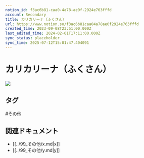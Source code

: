```yaml
---
notion_id: f3ac6b81-caa0-4a78-ae0f-2924e763fffd
account: Secondary
title: カリカリーナ（ふくさん）
url: https://www.notion.so/f3ac6b81caa04a78ae0f2924e763fffd
created_time: 2023-09-08T23:51:00.000Z
last_edited_time: 2024-02-01T17:11:00.000Z
sync_status: placeholder
sync_time: 2025-07-12T15:01:47.404091
---
```

# カリカリーナ（ふくさん）

![](https://prod-files-secure.s3.us-west-2.amazonaws.com/d58fe38c-a9d4-4466-aed9-85604b7b2c6d/e8c22753-7f2b-496c-a623-1232f53140b1/PC.png?X-Amz-Algorithm=AWS4-HMAC-SHA256&X-Amz-Content-Sha256=UNSIGNED-PAYLOAD&X-Amz-Credential=ASIAZI2LB466XP7YLJWK%2F20250719%2Fus-west-2%2Fs3%2Faws4_request&X-Amz-Date=20250719T062808Z&X-Amz-Expires=3600&X-Amz-Security-Token=IQoJb3JpZ2luX2VjEIX%2F%2F%2F%2F%2F%2F%2F%2F%2F%2FwEaCXVzLXdlc3QtMiJHMEUCIQC91f09q34Lj%2F98XGQYY9Ksmkjae%2B1d%2FDEnFGAcVLq7lwIgDg9QWMmwaxbeJkIMOZX79xHxH4NpuhNwRhmAfKDlNzMqiAQInv%2F%2F%2F%2F%2F%2F%2F%2F%2F%2FARAAGgw2Mzc0MjMxODM4MDUiDA7x%2BO2WffWyEHFQPSrcA%2BAtN87POoBUKF8Yi36YOZ3ZyG%2FOKaJRe8ywPvBf5kzBpfI2JftPA2BxJnZvXKcWVlp6Ce2GvMMbxE6YEadKjFzCrYST12%2FVl6JQ8dkQZuvb7yQYVw%2Bmizbt0K%2B%2Bw6sNE8lG7KXWXSCO5BsbflIzVBnpRtJCbZqw%2FP5HXaz1vzt1d8AfgXwi8B3doXzxmhz1ytpLmbkX2fzuB5FoW0PEIv53PMT1lMdwgJ5jvhScH%2BUcfNRyQnMBm5PYNa3Adz8cv8Ycof5AOY7%2Fgf3U%2ByAT5aoO8azKrfYAP27y3Yp4zw4INpwaI8m4tKRJcFpcUoO6%2BwSggMfRIeYQ%2BvwnwO3cZa5Pz5%2FLI6Fq%2B2c%2BkT%2B6g5%2Bk3vs3PBNjjfRoc%2BA3BD6Q%2BASOFYIBg5utsaLMCPf6dlwJtyunUng4K%2FZeL5nqCsnZSfUYAqPWyKYBDcIqYxB1A0Q%2BGp0ZtadZ5NUizvLWj%2BIYk9HSyvKQuHI3pAFbcLZ%2FdDWyt%2Bil%2F%2Ffyoql%2F2YIwS5VL%2BsqrS1nUf7GojQ72szVbCzjW0hih5jitkOrK%2FglA%2FIBMK2%2B3MYsgdqi%2BL6nNAtqdq6kZIayL4%2B2NMPfAXlyXZ9VOWcU9GV4pDK%2BIKDy%2B5ASNw%2Fa9dbsXg4IiMPfF7MMGOqUB3b2LFYIJgGZ%2Bs180PmtssIvtHABSaZv7EYRJ5LEIS4hd6s0drR2PciwQL63bmrlYCITw85plMtvW23TUmucdRO6N%2B2%2BSwpVIa58VR2HBiO8erwgSQn6aXR1mw8nfPyYwvgcCbUcn298HNXbsc2rPX%2FnxhJB3DBXecU9dEgPgGVZ8vlLsUpq%2BweSQ5SExmU4WAeFMamAD1UbzlaBb0mcvRkILs9a8&X-Amz-Signature=c6bedd3fba97fb573ca3e0ee725719a88faa951fc585ea75502e365ad083f343&X-Amz-SignedHeaders=host&x-amz-checksum-mode=ENABLED&x-id=GetObject)

## タグ

#その他 

## 関連ドキュメント

- [[../99_その他/x.md|x]]
- [[../99_その他/y.md|y]]
